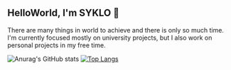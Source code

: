 ## HelloWorld, I'm SYKLO 👋

There are many things in world to achieve and there is only so much time.<br/>
I'm currently focused mostly on university projects, but I also work on personal projects in my free time.

![Anurag's GitHub stats](https://github-readme-stats.vercel.app/api?username=theSYKLO&show_icons=true&theme=github_dark&hide=prs,issues&rank_icon=github&haight&line_height=30)
[![Top Langs](https://github-readme-stats.vercel.app/api/top-langs/?username=theSYKLO&theme=github_dark&layout=compact)](https://github.com/theSYKLO)
